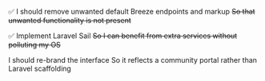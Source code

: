 ✅ I should remove unwanted default Breeze endpoints and markup
~~So that unwanted functionality is not present~~

✅ Implement Laravel Sail
~~So I can benefit from extra services without polluting my OS~~

I should re-brand the interface
So it reflects a community portal rather than Laravel scaffolding
